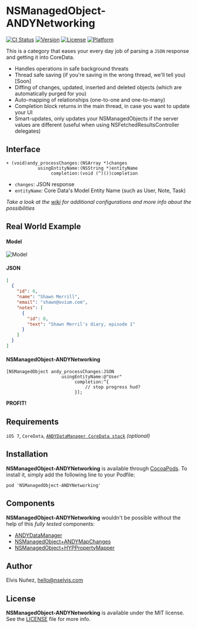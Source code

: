 # NSManagedObject-ANDYNetworking

[![CI Status](http://img.shields.io/travis/NSElvis/NSManagedObject-ANDYNetworking.svg?style=flat)](https://travis-ci.org/NSElvis/NSManagedObject-ANDYNetworking)
[![Version](https://img.shields.io/cocoapods/v/NSManagedObject-ANDYNetworking.svg?style=flat)](http://cocoadocs.org/docsets/NSManagedObject-ANDYNetworking)
[![License](https://img.shields.io/cocoapods/l/NSManagedObject-ANDYNetworking.svg?style=flat)](http://cocoadocs.org/docsets/NSManagedObject-ANDYNetworking)
[![Platform](https://img.shields.io/cocoapods/p/NSManagedObject-ANDYNetworking.svg?style=flat)](http://cocoadocs.org/docsets/NSManagedObject-ANDYNetworking)

This is a category that eases your every day job of parsing a `JSON` response and getting it into CoreData.

* Handles operations in safe background threats
* Thread safe saving (if you're saving in the wrong thread, we'll tell you) [Soon]
* Diffing of changes, updated, inserted and deleted objects (which are automatically purged for you)
* Auto-mapping of relationships (one-to-one and one-to-many)
* Completion block returns in the main thread, in case you want to update your UI
* Smart-updates, only updates your NSManagedObjects if the server values are different (useful when using NSFetchedResultsController delegates)

## Interface

```objc
+ (void)andy_processChanges:(NSArray *)changes
            usingEntityName:(NSString *)entityName
                 completion:(void (^)())completion
```

* `changes`: JSON response
* `entityName`: Core Data's Model Entity Name (such as User, Note, Task)

*Take a look at the [wiki](https://github.com/NSElvis/NSManagedObject-ANDYNetworking/wiki) for additional configurations and more info about the possibilities*

## Real World Example

#### Model

![Model](https://github.com/NSElvis/NSManagedObject-ANDYNetworking/blob/master/Images/model.png)

#### JSON

```json
[
  {
    "id": 6,
    "name": "Shawn Merrill",
    "email": "shawn@ovium.com",
    "notes": [
      {
        "id": 0,
        "text": "Shawn Merril's diary, episode 1"
      }
    ]
  }
]
```

#### NSManagedObject-ANDYNetworking

```objc
[NSManagedObject andy_processChanges:JSON
                     usingEntityName:@"User"
                          completion:^{
                              // stop progress hud?
                          }];
```
**PROFIT!**

## Requirements

`iOS 7`, `CoreData`, [`ANDYDataManager CoreData stack`](https://github.com/NSElvis/ANDYDataManager) *(optional)*

## Installation

**NSManagedObject-ANDYNetworking** is available through [CocoaPods](http://cocoapods.org). To install
it, simply add the following line to your Podfile:

`pod 'NSManagedObject-ANDYNetworking'`

## Components

**NSManagedObject-ANDYNetworking** wouldn't be possible without the help of this *fully tested* components:

* [ANDYDataManager](https://github.com/NSElvis/ANDYDataManager)
* [NSManagedObject+ANDYMapChanges](https://github.com/NSElvis/NSManagedObject-ANDYMapChanges)
* [NSManagedObject+HYPPropertyMapper](https://github.com/hyperoslo/NSManagedObject-HYPPropertyMapper)

## Author

Elvis Nuñez, [hello@nselvis.com](mailto:hello@nselvis.com)

## License

**NSManagedObject-ANDYNetworking** is available under the MIT license. See the [LICENSE](https://github.com/NSElvis/NSManagedObject-ANDYNetworking/blob/master/LICENSE.md) file for more info.


